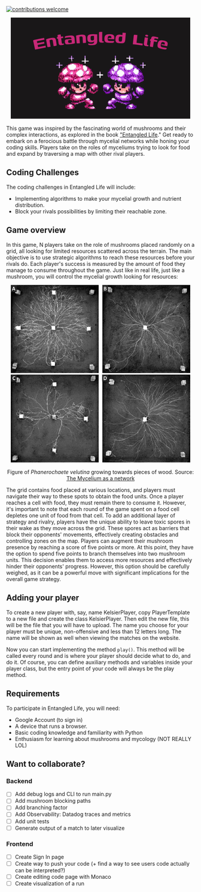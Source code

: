 [![contributions welcome](https://img.shields.io/badge/contributions-welcome-brightgreen.svg?style=flat)](https://github.com/adriacabeza/entangled-life)

<div align="center">
<img src="docs/entangled_life.png" width="480"/>
</div>

This game was inspired by the fascinating world of mushrooms and their complex interactions, as explored in the book 
<a href="https://www.merlinsheldrake.com/entangled-life">"Entangled Life</a>." Get ready to embark on a ferocious 
battle through mycelial networks while honing your coding skills. Players take on the roles of myceliums trying to look for food and expand by traversing a map with other rival players. 


## Coding Challenges
The coding challenges in Entangled Life will include: 

- Implementing algorithms to make your mycelial growth and nutrient distribution.
- Block your rivals possibilities by limiting their reachable zone. 

## Game overview 
In this game, N players take on the role of mushrooms placed randomly on a grid, all looking for limited resources scattered across the terrain. The main objective is to use strategic algorithms to reach these resources before your 
rivals do. Each player's success is measured by the amount of food they manage to consume throughout the game. Just like in real life, just like a mushroom, you will control the mycelial growth looking for resources: 
<div align="center">
<img src="docs/mycelial-networks.png" width="480"/>

Figure of *Phanerochaete velutina* growing towards pieces of wood.
Source: <a href="https://www.researchgate.net/figure/Effects-of-resource-addition-and-grazing-on-mycelial-networks-Mycelial-cord-systems-99_fig2_317122457"> The Mycelium as a network</a>
</div>

The grid contains food placed at various locations, and players must navigate their way to these spots to obtain the food units. Once a player reaches a cell with food, they must remain there to consume it. However, it's important to note that each round of the game spent on a food cell depletes one unit of food from that cell. To add an additional layer of strategy and rivalry, players have the unique ability to leave toxic spores in their wake as they move across the grid. These spores act as barriers that block their opponents' movements, effectively creating obstacles and controlling zones on the map. Players can augment their mushroom presence by reaching a score of five points or more. At this point, they have the option to spend five points to branch themselves into two mushroom units. This decision enables them to access more resources and effectively hinder their opponents' progress. However, this option should be carefully weighed, as it can be a powerful move with significant implications for the overall game strategy.

## Adding your player

To create a new player with, say, name KelsierPlayer, copy PlayerTemplate to a new file and create the class 
KelsierPlayer. 
Then edit the new file, 
this will 
be the file that you will have to upload. The name you choose for your player must be unique, non-offensive and less 
than 12 letters long. The name will be shown as well when viewing the matches on the website. 

Now you can start implementing the method `play()`. This method will be called every round and is where your player 
should decide what to do, and do it. Of course, you can define auxiliary methods and variables inside your player 
class, but the entry point of your code will always be the play method. 

## Requirements
To participate in Entangled Life, you will need:

- Google Account (to sign in)
- A device that runs a browser.
- Basic coding knowledge and familiarity with Python 
- Enthusiasm for learning about mushrooms and mycology (NOT REALLY LOL)


## Want to collaborate?  
### Backend
- [ ] Add debug logs and CLI to run main.py 
- [ ] Add mushroom blocking paths
- [ ] Add branching factor
- [ ] Add Observability: Datadog traces and metrics
- [ ] Add unit tests
- [ ] Generate output of a match to later visualize

### Frontend
- [ ] Create Sign In page 
- [ ] Create way to push your code (+ find a way to see users code actually can be interpreted?)
- [ ] Create editing code page with Monaco
- [ ] Create visualization of a run